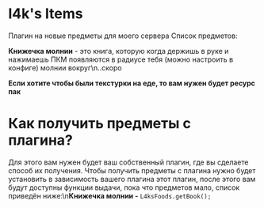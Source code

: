 # l4k's Items
Плагин на новые предметы для моего сервера
Список предметов:

**Книжечка молнии** - это книга, которую когда держишь в руке и нажимаешь ПКМ появляются в радиусе тебя (можно настроить в конфиге) молнии вокруг\n..скоро

**Если хотите чтобы были текстурки на еде, то вам нужен будет ресурс пак**

# Как получить предметы с плагина?
Для этого вам нужен будет ваш собственный плагин, где вы сделаете способ их получения.
Чтобы получить предметы с плагина нужно будет установить в зависимость вашего плагина этот плагин, после этого вам будут доступны функции выдачи, пока что предметов мало, список приведён ниже:\n**Книжечка молнии -** `L4ksFoods.getBook();`
